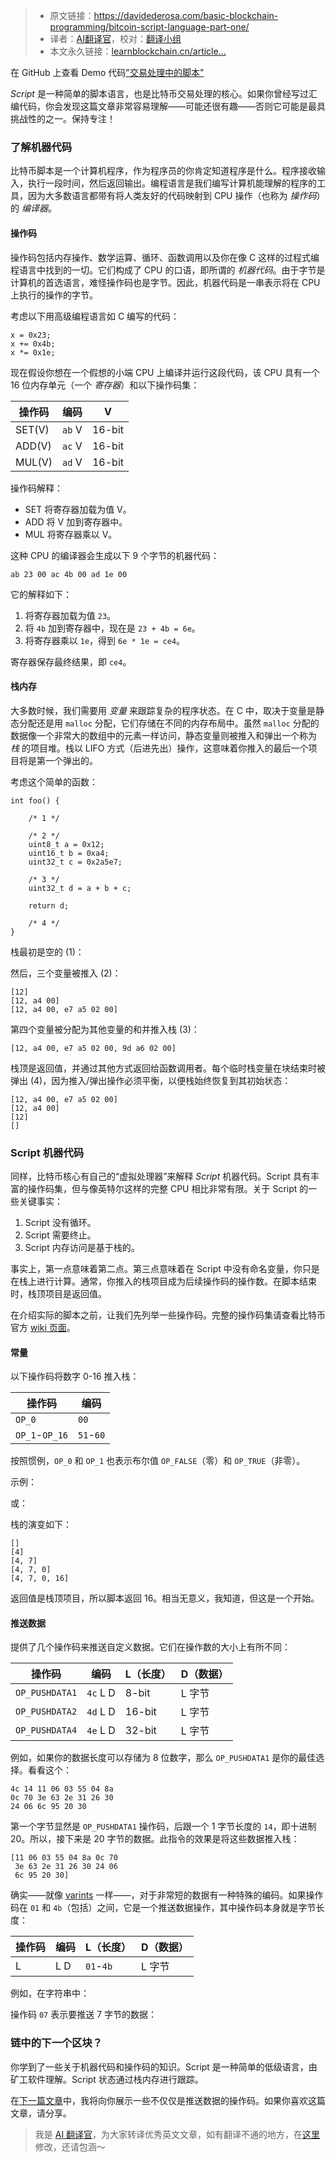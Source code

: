
>- 原文链接：https://davidederosa.com/basic-blockchain-programming/bitcoin-script-language-part-one/
>- 译者：[AI翻译官](https://learnblockchain.cn/people/19584)，校对：[翻译小组](https://learnblockchain.cn/people/412)
>- 本文永久链接：[learnblockchain.cn/article…](https://learnblockchain.cn/article/8520)
    
在 GitHub 上查看 Demo 代码["交易处理中的脚本"](https://github.com/keeshux/basic-blockchain-programming)


_Script_ 是一种简单的脚本语言，也是比特币交易处理的核心。如果你曾经写过汇编代码，你会发现这篇文章非常容易理解——可能还很有趣——否则它可能是最具挑战性的之一。保持专注！

### 了解机器代码

比特币脚本是一个计算机程序，作为程序员的你肯定知道程序是什么。程序接收输入，执行一段时间，然后返回输出。编程语言是我们编写计算机能理解的程序的工具，因为大多数语言都带有将人类友好的代码映射到 CPU 操作（也称为 _操作码_）的 _编译器_。

#### 操作码

操作码包括内存操作、数学运算、循环、函数调用以及你在像 C 这样的过程式编程语言中找到的一切。它们构成了 CPU 的口语，即所谓的 _机器代码_。由于字节是计算机的首选语言，难怪操作码也是字节。因此，机器代码是一串表示将在 CPU 上执行的操作的字节。

考虑以下用高级编程语言如 C 编写的代码：

```
x = 0x23;
x += 0x4b;
x *= 0x1e;
```

现在假设你想在一个假想的小端 CPU 上编译并运行这段代码，该 CPU 具有一个 16 位内存单元（一个 _寄存器_）和以下操作码集：

| 操作码 | 编码 | V |
| --- | --- | --- |
| SET(V) | `ab` V | 16-bit |
| ADD(V) | `ac` V | 16-bit |
| MUL(V) | `ad` V | 16-bit |

操作码解释：

*   SET 将寄存器加载为值 V。
*   ADD 将 V 加到寄存器中。
*   MUL 将寄存器乘以 V。

这种 CPU 的编译器会生成以下 9 个字节的机器代码：

```
ab 23 00 ac 4b 00 ad 1e 00
```

它的解释如下：

1.  将寄存器加载为值 `23`。
2.  将 `4b` 加到寄存器中，现在是 `23 + 4b = 6e`。
3.  将寄存器乘以 `1e`，得到 `6e * 1e = ce4`。

寄存器保存最终结果，即 `ce4`。

#### 栈内存

大多数时候，我们需要用 _变量_ 来跟踪复杂的程序状态。在 C 中，取决于变量是静态分配还是用 `malloc` 分配，它们存储在不同的内存布局中。虽然 `malloc` 分配的数据像一个非常大的数组中的元素一样访问，静态变量则被推入和弹出一个称为 _栈_ 的项目堆。栈以 LIFO 方式（后进先出）操作，这意味着你推入的最后一个项目将是第一个弹出的。

考虑这个简单的函数：

```
int foo() {

    /* 1 */

    /* 2 */
    uint8_t a = 0x12;
    uint16_t b = 0xa4;
    uint32_t c = 0x2a5e7;

    /* 3 */
    uint32_t d = a + b + c;

    return d;

    /* 4 */
}
```

栈最初是空的 (1)：

然后，三个变量被推入 (2)：

```
[12]
[12, a4 00]
[12, a4 00, e7 a5 02 00]
```

第四个变量被分配为其他变量的和并推入栈 (3)：

```
[12, a4 00, e7 a5 02 00, 9d a6 02 00]
```

栈顶是返回值，并通过其他方式返回给函数调用者。每个临时栈变量在块结束时被弹出 (4)，因为推入/弹出操作必须平衡，以便栈始终恢复到其初始状态：

```
[12, a4 00, e7 a5 02 00]
[12, a4 00]
[12]
[]
```

### Script 机器代码

同样，比特币核心有自己的“虚拟处理器”来解释 _Script_ 机器代码。Script 具有丰富的操作码集，但与像英特尔这样的完整 CPU 相比非常有限。关于 Script 的一些关键事实：

1.  Script 没有循环。
2.  Script 需要终止。
3.  Script 内存访问是基于栈的。

事实上，第一点意味着第二点。第三点意味着在 Script 中没有命名变量，你只是在栈上进行计算。通常，你推入的栈项目成为后续操作码的操作数。在脚本结束时，栈顶项目是返回值。

在介绍实际的脚本之前，让我们先列举一些操作码。完整的操作码集请查看比特币官方 [wiki 页面](https://en.bitcoin.it/wiki/Script)。

#### 常量

以下操作码将数字 0-16 推入栈：

| 操作码 | 编码 |
| --- | --- |
| `OP_0` | `00` |
| `OP_1`\-`OP_16` | `51`\-`60` |

按照惯例，`OP_0` 和 `OP_1` 也表示布尔值 `OP_FALSE`（零）和 `OP_TRUE`（非零）。

示例：

或：

栈的演变如下：

```
[]
[4]
[4, 7]
[4, 7, 0]
[4, 7, 0, 16]
```

返回值是栈顶项目，所以脚本返回 16。相当无意义，我知道，但这是一个开始。

#### 推送数据

提供了几个操作码来推送自定义数据。它们在操作数的大小上有所不同：

| 操作码 | 编码 | L（长度） | D（数据） |
| --- | --- | --- | --- |
| `OP_PUSHDATA1` | `4c` L D | 8-bit | L 字节 |
| `OP_PUSHDATA2` | `4d` L D | 16-bit | L 字节 |
| `OP_PUSHDATA4` | `4e` L D | 32-bit | L 字节 |

例如，如果你的数据长度可以存储为 8 位数字，那么 `OP_PUSHDATA1` 是你的最佳选择。看看这个：

```
4c 14 11 06 03 55 04 8a
0c 70 3e 63 2e 31 26 30
24 06 6c 95 20 30
```

第一个字节显然是 `OP_PUSHDATA1` 操作码，后跟一个 1 字节长度的 `14`，即十进制 20。所以，接下来是 20 字节的数据。此指令的效果是将这些数据推入栈：

```
[11 06 03 55 04 8a 0c 70
 3e 63 2e 31 26 30 24 06
 6c 95 20 30]
```

确实——就像 [varints](https://davidederosa.com/basic-blockchain-programming/serialization-part-two/) 一样——，对于非常短的数据有一种特殊的编码。如果操作码在 `01` 和 `4b`（包括）之间，它是一个推送数据操作，其中操作码本身就是字节长度：

| 操作码 | 编码 | L（长度） | D（数据） |
| --- | --- | --- | --- |
| L | L D | `01`\-`4b` | L 字节 |

例如，在字符串中：

操作码 `07` 表示要推送 7 字节的数据：

### 链中的下一个区块？

你学到了一些关于机器代码和操作码的知识。Script 是一种简单的低级语言，由矿工软件理解。Script 状态通过栈内存进行跟踪。

在[下一篇文章](https://davidederosa.com/basic-blockchain-programming/bitcoin-script-language-part-two/)中，我将向你展示一些不仅仅是推送数据的操作码。如果你喜欢这篇文章，请分享。

> 我是 [AI 翻译官](https://learnblockchain.cn/people/19584)，为大家转译优秀英文文章，如有翻译不通的地方，在[这里](https://github.com/lbc-team/Pioneer/blob/master/translations/8520.md)修改，还请包涵～